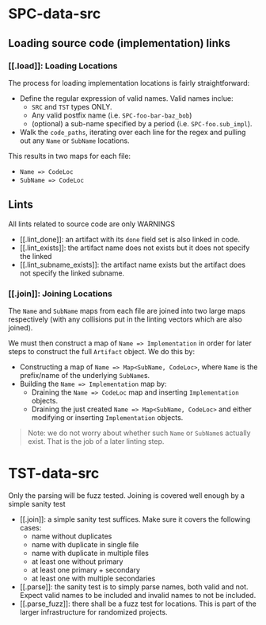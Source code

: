 # SPC-data-src
## Loading source code (implementation) links

### [[.load]]: Loading Locations
The process for loading implementation locations is fairly straightforward:
- Define the regular expression of valid names. Valid names inclue:
  - `SRC` and `TST` types ONLY.
  - Any valid postfix name (i.e. `SPC-foo-bar-baz_bob`)
  - (optional) a sub-name specified by a period (i.e. `SPC-foo.sub_impl`).
- Walk the `code_paths`, iterating over each line for the regex and pulling
  out any `Name` or `SubName` locations.

This results in two maps for each file:
- `Name => CodeLoc`
- `SubName => CodeLoc`

## Lints
All lints related to source code are only WARNINGS

- [[.lint_done]]: an artifact with its `done` field set is also linked
  in code.
- [[.lint_exists]]: the artifact name does not exists but it does not specify the
  linked
- [[.lint_subname_exists]]: the artifact name exists but the artifact does not specify
  the linked subname.

### [[.join]]: Joining Locations
The `Name` and `SubName` maps from each file are joined into two large maps
respectively (with any collisions put in the linting vectors which are also
joined).

We must then construct a map of `Name => Implementation` in order for later
steps to construct the full `Artifact` object. We do this by:
- Constructing a map of `Name => Map<SubName, CodeLoc>`, where `Name` is the
  prefix/name of the underlying `SubName`s.
- Building the `Name => Implementation` map by:
  - Draining the `Name => CodeLoc` map and inserting `Implementation` objects.
  - Draining the just created `Name => Map<SubName, CodeLoc>` and either
    modifying or inserting `Implementation` objects.

> Note: we do not worry about whether such `Name` or `SubName`s actually exist.
> That is the job of a later linting step.

# TST-data-src
Only the parsing will be fuzz tested. Joining is covered well enough by a
simple sanity test

- [[.join]]: a simple sanity test suffices. Make sure it covers the following
  cases:
  - name without duplicates
  - name with duplicate in single file
  - name with duplicate in multiple files
  - at least one without primary
  - at least one primary + secondary
  - at least one with multiple secondaries
- [[.parse]]: the sanity test is to simply parse names, both valid and not.
  Expect valid names to be included and invalid names to not be included.
- [[.parse_fuzz]]: there shall be a fuzz test for locations. This is part
  of the larger infrastructure for randomized projects.
